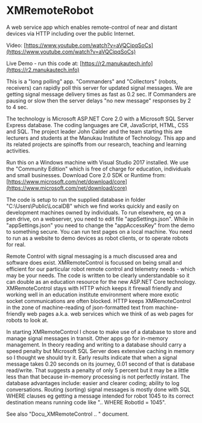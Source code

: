 # XMRemoteRobot
A web service app which enables remote-control of near and distant devices via HTTP including over the public Internet.

Video:
[https://www.youtube.com/watch?v=aVQCipqSoCs](https://www.youtube.com/watch?v=aVQCipqSoCs)

Live Demo - run this code at:
[https://r2.manukautech.info](https://r2.manukautech.info)

This is a "long polling" app. "Commanders" and "Collectors" (robots, receivers) can rapidly poll this server for updated signal messages. We are getting signal message delivery times as fast as 0.2 sec. If Commanders are pausing or slow then the server delays "no new message" responses by 2 to 4 sec.

The technology is Microsoft ASP.NET Core 2.0 with a Microsoft SQL Server Express database. The coding languages are C#, JavaScript, HTML, CSS and SQL. The project leader John Calder and the team starting this are lecturers and students at the Manukau Institute of Technology. This app and its related projects are spinoffs from our research, teaching and learning activities. 

Run this on a Windows machine with Visual Studio 2017 installed. We use the "Community Edition" which is free of charge for education, individuals and small businesses. Download Core 2.0 SDK or Runtime from:
[https://www.microsoft.com/net/download/core](https://www.microsoft.com/net/download/core)

The code is setup to run the supplied database in folder "C:\Users\Public\LocalDB" which we find works quickly and easily on development machines owned by individuals. To run elsewhere, eg on a pen drive, on a webserver, you need to edit file "appSettings.json". While in "appSettings.json" you need to change the "appAccessKey" from the demo to something secure. You can run test pages on a local machine. You need to run as a website to demo devices as robot clients, or to operate robots for real.

Remote Control with signal messaging is a much discussed area and software does exist. XMRemoteControl is focussed on being small and efficient for our particular robot remote control and telemetry needs - which may be your needs. The code is written to be clearly understandable so it can double as an education resource for the new ASP.NET Core technology. XMRemoteControl stays with HTTP which keeps it firewall friendly and working well in an education institute environment where more exotic socket communications are often blocked. HTTP keeps XMRemoteControl in the zone of machine-reading of json-formatted text from machine-friendly web pages a.k.a. web services which we think of as web pages for robots to look at.

In starting XMRemoteControl I chose to make use of a database to store and manage signal messages in transit. Other apps go for in-memory management. In theory reading and writing to a database should carry a speed penalty but Microsoft SQL Server does extensive caching in memory so I thought we should try it. Early results indicate that when a signal message takes 0.20 seconds on its journey, 0.01 second of that is database read/write. That suggests a penalty of only 5 percent but it may be a little less than that because in-memory processing is not perfectly instant. The database advantages include: easier and clearer coding; ability to log conversations. Routing (sorting) signal messages is mostly done with SQL WHERE clauses eg getting a message intended for robot 1045 to its correct destination means running code like ".. WHERE RobotId = 1045".

See also "Docu_XMRemoteControl .. " document.

